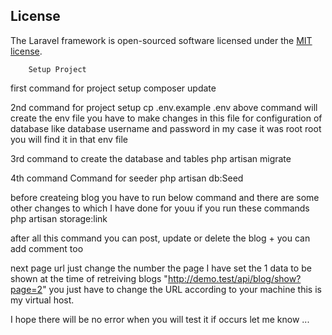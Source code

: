
## License

The Laravel framework is open-sourced software licensed under the [MIT license](https://opensource.org/licenses/MIT).


        Setup Project

first  command for project setup
    composer update

2nd command for project setup
    cp .env.example .env
above command will create the env file you have to make changes in this file for configuration of database like database username and password in my case it was root root you will find it in that env file 

3rd command 
to create the database and tables
    php artisan migrate

4th command
Command for seeder
    php artisan db:Seed

before createing blog you have to run below command and there are some other changes to which I have done for youu if you run these commands
    php artisan storage:link

after all this command you can post, update or delete the blog + you can add comment too

next page url just change the number the page I have set the 1 data to be shown at the time of retreiving blogs
    "http://demo.test/api/blog/show?page=2"
you just have to change the URL according to your machine this is my virtual host.

I hope there will be no error when you will test it if occurs let me know ...

